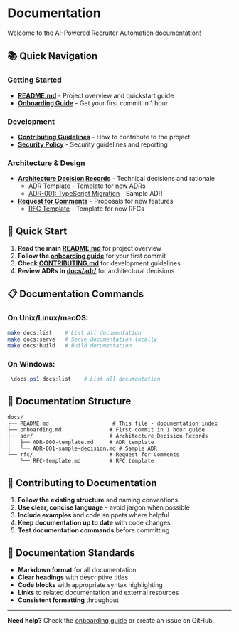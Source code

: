 # Documentation

Welcome to the AI-Powered Recruiter Automation documentation!

## 📚 Quick Navigation

### Getting Started
- **[README.md](../README.md)** - Project overview and quickstart guide
- **[Onboarding Guide](onboarding.md)** - Get your first commit in 1 hour

### Development
- **[Contributing Guidelines](../CONTRIBUTING.md)** - How to contribute to the project
- **[Security Policy](../SECURITY.md)** - Security guidelines and reporting

### Architecture & Design
- **[Architecture Decision Records](adr/)** - Technical decisions and rationale
  - [ADR Template](adr/ADR-000-template.md) - Template for new ADRs
  - [ADR-001: TypeScript Migration](adr/ADR-001-sample-decision.md) - Sample ADR
- **[Request for Comments](rfc/)** - Proposals for new features
  - [RFC Template](rfc/RFC-template.md) - Template for new RFCs

## 🚀 Quick Start

1. **Read the main [README.md](../README.md)** for project overview
2. **Follow the [onboarding guide](onboarding.md)** for your first commit
3. **Check [CONTRIBUTING.md](../CONTRIBUTING.md)** for development guidelines
4. **Review ADRs in [docs/adr/](adr/)** for architectural decisions

## 📋 Documentation Commands

### On Unix/Linux/macOS:
```bash
make docs:list    # List all documentation
make docs:serve   # Serve documentation locally
make docs:build   # Build documentation
```

### On Windows:
```powershell
.\docs.ps1 docs:list    # List all documentation
```

## 📖 Documentation Structure

```
docs/
├── README.md                    # This file - documentation index
├── onboarding.md               # First commit in 1 hour guide
├── adr/                        # Architecture Decision Records
│   ├── ADR-000-template.md     # ADR template
│   └── ADR-001-sample-decision.md # Sample ADR
└── rfc/                        # Request for Comments
    └── RFC-template.md         # RFC template
```

## 🔧 Contributing to Documentation

1. **Follow the existing structure** and naming conventions
2. **Use clear, concise language** - avoid jargon when possible
3. **Include examples** and code snippets where helpful
4. **Keep documentation up to date** with code changes
5. **Test documentation commands** before committing

## 📝 Documentation Standards

- **Markdown format** for all documentation
- **Clear headings** with descriptive titles
- **Code blocks** with appropriate syntax highlighting
- **Links** to related documentation and external resources
- **Consistent formatting** throughout

---

**Need help?** Check the [onboarding guide](onboarding.md) or create an issue on GitHub.
